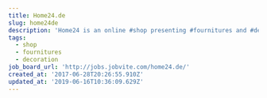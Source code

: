 ```yaml
---
title: Home24.de
slug: home24de
description: 'Home24 is an online #shop presenting #fournitures and #decoration items'
tags:
  - shop
  - fournitures
  - decoration
job_board_url: 'http://jobs.jobvite.com/home24.de/'
created_at: '2017-06-28T20:26:55.910Z'
updated_at: '2019-06-16T10:36:09.629Z'
---
```


